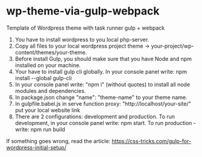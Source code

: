 # wp-theme-via-gulp-webpack
Template of Wordpress theme with task runner gulp + webpack

1. You have to install wordpress to you local php-server.
2. Copy all files to your local wordpress project theme -> your-project/wp-content/themes/your-theme.
3. Before install Gulp, you should make sure that you have Node and npm installed on your machine.
4. Your have to install gulp cli globally. In your console panel write: npm install --global gulp-cli
5. In your console panel write: "npm i" (without quotes) to install all node modules and dependencies.
6. In package.json change "name": "theme-name" to your theme name.
7. In gulpfile.babel.js in serve function proxy: "http://localhost/your-site/" put your local website link
8. There are 2 configurations: development and production. To run development, in your console panel write: npm start.
To run production - write: npm run build

If something goes wrong, read the article: https://css-tricks.com/gulp-for-wordpress-initial-setup/
